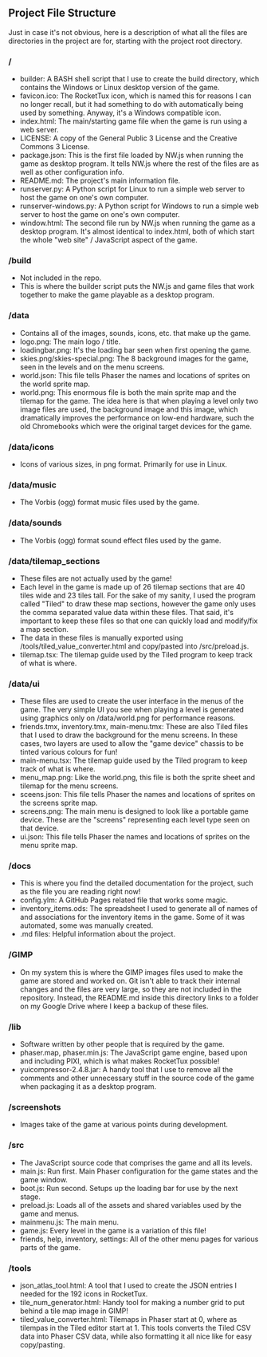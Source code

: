 ## Project File Structure
Just in case it's not obvious, here is a description of what all the files are directories in the project are for, starting with the project root directory.  

### / 
- builder: A BASH shell script that I use to create the build directory, which contains the Windows or Linux desktop version of the game.
- favicon.ico: The RocketTux icon, which is named this for reasons I can no longer recall, but it had something to do with automatically being used by something. Anyway, it's a Windows compatible icon.
- index.html: The main/starting game file when the game is run using a web server.
- LICENSE: A copy of the General Public 3 License and the Creative Commons 3 License.
- package.json: This is the first file loaded by NW.js when running the game as desktop program. It tells NW.js where the rest of the files are as well as other configuration info.
- README.md: The project's main information file.
- runserver.py: A Python script for Linux to run a simple web server to host the game on one's own computer.
- runserver-windows.py: A Python script for Windows to run a simple web server to host the game on one's own computer.
- window.html: The second file run by NW.js when running the game as a desktop program. It's almost identical to index.html, both of which start the whole "web site" / JavaScript aspect of the game.

### /build
- Not included in the repo.
- This is where the builder script puts the NW.js and game files that work together to make the game playable as a desktop program.

### /data
- Contains all of the images, sounds, icons, etc. that make up the game.
- logo.png: The main logo / title.
- loadingbar.png: It's the loading bar seen when first opening the game.
- skies.png/skies-special.png: The 8 background images for the game, seen in the levels and on the menu screens.
- world.json: This file tells Phaser the names and locations of sprites on the world sprite map.
- world.png: This enormous file is both the main sprite map and the tilemap for the game. The idea here is that when playing a level only two image files are used, the background image and this image, which dramatically improves the performance on low-end hardware, such the old Chromebooks which were the original target devices for the game.

### /data/icons
- Icons of various sizes, in png format. Primarily for use in Linux.

### /data/music
- The Vorbis (ogg) format music files used by the game.

### /data/sounds
- The Vorbis (ogg) format sound effect files used by the game.

### /data/tilemap_sections
- These files are not actually used by the game!
- Each level in the game is made up of 26 tilemap sections that are 40 tiles wide and 23 tiles tall. For the sake of my sanity, I used the program called "Tiled" to draw these map sections, however the game only uses the comma separated value data within these files. That said, it's important to keep these files so that one can quickly load and modify/fix a map section.
- The data in these files is manually exported using /tools/tiled_value_converter.html and copy/pasted into /src/preload.js.
- tilemap.tsx: The tilemap guide used by the Tiled program to keep track of what is where.


### /data/ui
- These files are used to create the user interface in the menus of the game. The very simple UI you see when playing a level is generated using graphics only on /data/world.png for performance reasons.
- friends.tmx, inventory.tmx, main-menu.tmx: These are also Tiled files that I used to draw the background for the menu screens. In these cases, two layers are used to allow the "game device" chassis to be tinted various colours for fun!
- main-menu.tsx: The tilemap guide used by the Tiled program to keep track of what is where.
- menu_map.png: Like the world.png, this file is both the sprite sheet and tilemap for the menu screens.
- sceens.json: This file tells Phaser the names and locations of sprites on the screens sprite map.
- screens.png: The main menu is designed to look like a portable game device. These are the "screens" representing each level type seen on that device.
- ui.json: This file tells Phaser the names and locations of sprites on the menu sprite map.

### /docs
- This is where you find the detailed documentation for the project, such as the file you are reading right now!
- config.ylm: A GitHub Pages related file that works some magic.
- inventory_items.ods: The spreadsheet I used to generate all of names of and associations for the inventory items in the game. Some of it was automated, some was manually created.
- .md files: Helpful information about the project.

### /GIMP
- On my system this is where the GIMP images files used to make the game are stored and worked on. Git isn't able to track their internal changes and the files are very large, so they are not included in the repository. Instead, the README.md inside this directory links to a folder on my Google Drive where I keep a backup of these files.

### /lib
- Software written by other people that is required by the game.
- phaser.map, phaser.min.js: The JavaScript game engine, based upon and including PIXI, which is what makes RocketTux possible!
- yuicompressor-2.4.8.jar: A handy tool that I use to remove all the comments and other unnecessary stuff in the source code of the game when packaging it as a desktop program.

### /screenshots
- Images take of the game at various points during development.

### /src
- The JavaScript source code that comprises the game and all its levels.
- main.js: Run first. Main Phaser configuration for the game states and the game window.
- boot.js: Run second. Setups up the loading bar for use by the next stage.
- preload.js: Loads all of the assets and shared variables used by the game and menus.
- mainmenu.js: The main menu.
- game.js: Every level in the game is a variation of this file!
- friends, help, inventory, settings: All of the other menu pages for various parts of the game.

### /tools
- json_atlas_tool.html: A tool that I used to create the JSON entries I needed for the 192 icons in RocketTux.
- tile_num_generator.html: Handy tool for making a number grid to put behind a tile map image in GIMP!
- tiled_value_converter.html: Tilemaps in Phaser start at 0, where as tilempas in the Tiled editor start at 1. This tools converts the Tiled CSV data into Phaser CSV data, while also formatting it all nice like for easy copy/pasting.